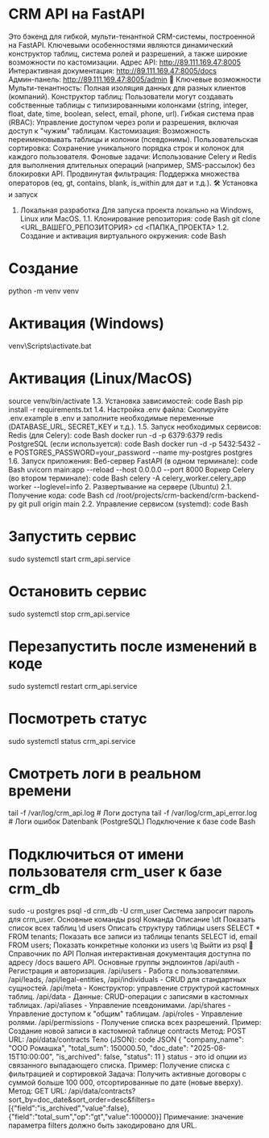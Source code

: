 # CRM API на FastAPI
Это бэкенд для гибкой, мульти-тенантной CRM-системы, построенной на FastAPI. Ключевыми особенностями являются динамический конструктор таблиц, система ролей и разрешений, а также широкие возможности по кастомизации.
Адрес API: http://89.111.169.47:8005 <br>
Интерактивная документация: http://89.111.169.47:8005/docs <br>
Админ-панель: http://89.111.169.47:8005/admin
🚀 Ключевые возможности
Мульти-тенантность: Полная изоляция данных для разных клиентов (компаний).
Конструктор таблиц: Пользователи могут создавать собственные таблицы с типизированными колонками (string, integer, float, date, time, boolean, select, email, phone, url).
Гибкая система прав (RBAC): Управление доступом через роли и разрешения, включая доступ к "чужим" таблицам.
Кастомизация: Возможность переименовывать таблицы и колонки (псевдонимы).
Пользовательская сортировка: Сохранение уникального порядка строк и колонок для каждого пользователя.
Фоновые задачи: Использование Celery и Redis для выполнения длительных операций (например, SMS-рассылок) без блокировки API.
Продвинутая фильтрация: Поддержка множества операторов (eq, gt, contains, blank, is_within для дат и т.д.).
🛠️ Установка и запуск
1. Локальная разработка
Для запуска проекта локально на Windows, Linux или MacOS.
1.1. Клонирование репозитория:
code
Bash
git clone <URL_ВАШЕГО_РЕПОЗИТОРИЯ>
cd <ПАПКА_ПРОЕКТА>
1.2. Создание и активация виртуального окружения:
code
Bash
# Создание
python -m venv venv

# Активация (Windows)
venv\Scripts\activate.bat

# Активация (Linux/MacOS)
source venv/bin/activate
1.3. Установка зависимостей:
code
Bash
pip install -r requirements.txt
1.4. Настройка .env файла:
Скопируйте .env.example в .env и заполните необходимые переменные (DATABASE_URL, SECRET_KEY и т.д.).
1.5. Запуск необходимых сервисов:
Redis (для Celery):
code
Bash
docker run -d -p 6379:6379 redis
PostgreSQL (если используется):
code
Bash
docker run -d -p 5432:5432 -e POSTGRES_PASSWORD=your_password --name my-postgres postgres
1.6. Запуск приложения:
Веб-сервер FastAPI (в одном терминале):
code
Bash
uvicorn main:app --reload --host 0.0.0.0 --port 8000
Воркер Celery (во втором терминале):
code
Bash
celery -A celery_worker.celery_app worker --loglevel=info
2. Развертывание на сервере (Ubuntu)
2.1. Получение кода:
code
Bash
cd /root/projects/crm-backend/crm-backend-py 
git pull origin main
2.2. Управление сервисом (systemd):
code
Bash
# Запустить сервис
sudo systemctl start crm_api.service

# Остановить сервис
sudo systemctl stop crm_api.service

# Перезапустить после изменений в коде
sudo systemctl restart crm_api.service

# Посмотреть статус
sudo systemctl status crm_api.service

# Смотреть логи в реальном времени
tail -f /var/log/crm_api.log      # Логи доступа
tail -f /var/log/crm_api_error.log # Логи ошибок
Datenbank (PostgreSQL)
Подключение к базе
code
Bash
# Подключиться от имени пользователя crm_user к базе crm_db
sudo -u postgres psql -d crm_db -U crm_user
Система запросит пароль для crm_user.
Основные команды psql
Команда	Описание
\dt	Показать список всех таблиц
\d users	Описать структуру таблицы users
SELECT * FROM tenants;	Показать все записи из таблицы tenants
SELECT id, email FROM users;	Показать конкретные колонки из users
\q	Выйти из psql
📖 Справочник по API
Полная интерактивная документация доступна по адресу /docs вашего API.
Основные группы эндпоинтов
/api/auth - Регистрация и авторизация.
/api/users - Работа с пользователями.
/api/leads, /api/legal-entities, /api/individuals - CRUD для стандартных сущностей.
/api/meta - Конструктор: управление структурой кастомных таблиц.
/api/data - Данные: CRUD-операции с записями в кастомных таблицах.
/api/aliases - Управление псевдонимами.
/api/shares - Управление доступом к "общим" таблицам.
/api/roles - Управление ролями.
/api/permissions - Получение списка всех разрешений.
Пример: Создание новой записи в кастомной таблице contracts
Метод: POST
URL: /api/data/contracts
Тело (JSON):
code
JSON
{
  "company_name": "ООО Ромашка",
  "total_sum": 150000.50,
  "doc_date": "2025-08-15T10:00:00",
  "is_archived": false,
  "status": 11 
}
status - это id опции из связанного выпадающего списка.
Пример: Получение списка с фильтрацией и сортировкой
Задача: Получить активные договоры с суммой больше 100 000, отсортированные по дате (новые вверху).
Метод: GET
URL: /api/data/contracts?sort_by=doc_date&sort_order=desc&filters=[{"field":"is_archived","value":false},{"field":"total_sum","op":"gt","value":100000}]
Примечание: значение параметра filters должно быть закодировано для URL.